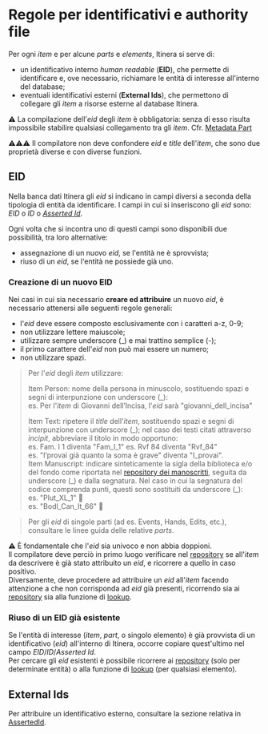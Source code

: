 # Regole per identificativi e authority file
Per ogni _item_ e per alcune _parts_ e _elements_, Itinera si serve di:
* un identificativo interno _human readable_ (**EID**), che permette di identificare e, ove necessario, richiamare le entità di interesse all'interno del database;  
* eventuali identificativi esterni (**External Ids**), che permettono di collegare gli _item_ a risorse esterne al database Itinera.  

⚠️ La compilazione dell'_eid_ degli _item_ è obbligatoria: senza di esso risulta impossibile stabilire qualsiasi collegamento tra gli _item_. Cfr. [Metadata Part](Metadata_Part.md) 

⚠️⚠️⚠️ Il compilatore non deve confondere _eid_ e _title_ dell'_item_, che sono due proprietà diverse e con diverse funzioni.

## EID
Nella banca dati Itinera gli _eid_ si indicano in campi diversi a seconda della tipologia di entità da identificare. I campi in cui si inseriscono gli _eid_ sono: _EID_ o _ID_ o [_Asserted Id_](Asserted_Ids_Brick.md).  

Ogni volta che si incontra uno di questi campi sono disponibili due possibilità, tra loro alternative:  
* assegnazione di un nuovo _eid_, se l'entità ne è sprovvista;  
* riuso di un _eid_, se l'entità ne possiede già uno.

### Creazione di un nuovo EID

Nei casi in cui sia necessario **creare ed attribuire** un nuovo _eid_, è necessario attenersi alle seguenti regole generali:  
* l'_eid_ deve essere composto esclusivamente con i caratteri a-z, 0-9; 
* non utilizzare lettere maiuscole;  
* utilizzare sempre underscore (\_) e mai trattino semplice (-); 
* il primo carattere dell'_eid_ non può mai essere un numero;
* non utilizzare spazi. 

> Per l'_eid_ degli _item_ utilizzare:   
> 
> Item Person: nome della persona in minuscolo, sostituendo spazi e segni di interpunzione con underscore (\_):  
> es. Per l'_item_ di Giovanni dell’Incisa, l'_eid_ sarà "giovanni_dell_incisa"  
> 
> Item Text: ripetere il _title_ dell'_item_, sostituendo spazi e segni di interpunzione con underscore (\_); nel caso dei testi citati attraverso _incipit_, abbreviare il titolo in modo opportuno:  
>  es. Fam. I 1 diventa "Fam_I_1" 
>  es. Rvf 84 diventa "Rvf_84"    
>  es. "I’provai già quanto la soma è grave" diventa "I_provai".  
> Item Manuscript: indicare sinteticamente la sigla della biblioteca e/o del fondo come riportata nel [repository dei manoscritti](repository.md), seguita da underscore (\_) e dalla segnatura. Nel caso in cui la segnatura del codice comprenda punti, questi sono sostituiti da underscore (\_):  
> es. "Plut_XL_1" 🚧  
> es. "Bodl_Can_It_66" 🚧  

> Per gli _eid_ di singole parti (ad es. Events, Hands, Edits, etc.), consultare le linee guida delle relative _parts_.  

⚠️ È fondamentale che l'_eid_ sia univoco e non abbia doppioni.  
Il compilatore deve perciò in primo luogo verificare nel [repository](repository.md) se all'_item_ da descrivere è già stato attribuito un _eid_, e ricorrere a quello in caso positivo.  
Diversamente, deve procedere ad attribuire un _eid_ all'_item_ facendo attenzione a che non corrisponda ad _eid_ già presenti, ricorrendo sia ai [repository](repository.md) sia alla funzione di [lookup](lookup.md).   


### Riuso di un EID già esistente
Se l'entità di interesse (_item_, _part_, o singolo elemento) è già provvista di un identificativo (_eid_) all'interno di Itinera, occorre copiare quest'ultimo nel campo _EID_/_ID_/_Asserted Id_.    
Per cercare gli _eid_ esistenti è possibile ricorrere ai [repository](repository.md) (solo per determinate entità) o alla funzione di [lookup](lookup.md) (per qualsiasi elemento).   


## External Ids
Per attribuire un identificativo esterno, consultare la sezione relativa in [AssertedId](Asserted_Ids_Brick.md).
